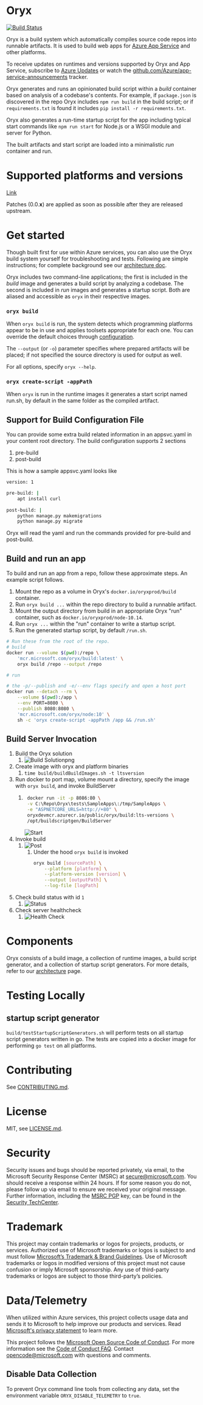 # Oryx

[![Build Status](https://devdiv.visualstudio.com/DevDiv/_apis/build/status/Oryx/Oryx-Nightly?branchName=master)](https://devdiv.visualstudio.com/DevDiv/_build/latest?definitionId=10393?branchName=master)

Oryx is a build system which automatically compiles source code repos into
runnable artifacts. It is used to build web apps for [Azure App Service][] and
other platforms.

To receive updates on runtimes and versions supported by Oryx and App Service,
subscribe to [Azure Updates][] or watch the
[github.com/Azure/app-service-announcements](https://github.com/Azure/app-service-announcements)
tracker.

[Azure App Service]: https://azure.microsoft.com/services/app-service/
[Azure Updates]: https://azure.microsoft.com/updates

Oryx generates and runs an opinionated build script within a *build* container
based on analysis of a codebase's contents. For example, if `package.json` is
discovered in the repo Oryx includes `npm run build` in the build script; or if
`requirements.txt` is found it includes `pip install -r requirements.txt`.

Oryx also generates a run-time startup script for the app including typical
start commands like  `npm run start` for Node.js or a WSGI module and server
for Python.

The built artifacts and start script are loaded into a minimalistic *run*
container and run.

# Supported platforms and versions

[Link](./doc/supportedPlatformVerions.md)

Patches (0.0.**x**) are applied as soon as possible after they are released upstream.

# Get started

Though built first for use within Azure services, you can also use the Oryx
build system yourself for troubleshooting and tests. Following are simple
instructions; for complete background see our [architecture
doc](./doc/architecture.md).

Oryx includes two command-line applications; the first is included in the
*build* image and generates a build script by analyzing a codebase. The second
is included in *run* images and generates a startup script. Both are aliased
and accessible as `oryx` in their respective images.

### `oryx build`

When `oryx build` is run, the system detects which programming platforms appear
to be in use and applies toolsets appropriate for each one. You can override
the default choices through [configuration](./doc/configuration.md#oryx-configuration).

The `--output` (or `-o`)  parameter specifies where prepared artifacts will be
placed; if not specified the source directory is used for output as well.

For all options, specify `oryx --help`.

### `oryx create-script -appPath`

When `oryx` is run in the runtime images it generates a start script named
run.sh, by default in the same folder as the compiled artifact.

## Support for Build Configuration File

You can provide some extra build related information in an appsvc.yaml in your content
root directory. The build configuration supports 2 sections
1. pre-build
2. post-build

This is how a sample appsvc.yaml looks like

```bash
version: 1

pre-build: | 
    apt install curl
  
post-build: | 
    python manage.py makemigrations 
    python manage.py migrate
```

Oryx will read the yaml and run the commands provided for pre-build and post-build.


## Build and run an app

To build and run an app from a repo, follow these approximate steps. An example
script follows.

1. Mount the repo as a volume in Oryx's `docker.io/oryxprod/build` container.
1. Run `oryx build ...` within the repo directory to build a runnable artifact.
1. Mount the output directory from build in an appropriate Oryx "run"
   container, such as `docker.io/oryxprod/node-10.14`.
1. Run `oryx ...` within the "run" container to write a startup script.
1. Run the generated startup script, by default `/run.sh`.

```bash
# Run these from the root of the repo.
# build
docker run --volume $(pwd):/repo \
    'mcr.microsoft.com/oryx/build:latest' \
    oryx build /repo --output /repo

# run

# the -p/--publish and -e/--env flags specify and open a host port
docker run --detach --rm \
    --volume $(pwd):/app \
    --env PORT=8080 \
    --publish 8080:8080 \
    'mcr.microsoft.com/oryx/node:10' \
    sh -c 'oryx create-script -appPath /app && /run.sh'
```

## Build Server Invocation
1. Build the Oryx solution
    1. ![Build Solutionpng](doc/buildServer/buildSolution.png)
1. Create image with oryx and platform binaries
    1. `time build/buildBuildImages.sh -t ltsversion`
1. Run docker to port map, volume mount a directory, specify the image with `oryx build`, and invoke BuildServer 
    1. ```bash
        docker run -it -p 8086:80 \
        -v C:\Repo\Oryx\tests\SampleApps\:/tmp/SampleApps \
        -e "ASPNETCORE_URLS=http://+80" \
        oryxdevmcr.azurecr.io/public/oryx/build:lts-versions \
        /opt/buildscriptgen/BuildServer
        ``` 
        ![Start](doc/buildServer/start.png)
1. Invoke build
    1.  ![Post](doc/buildServer/post.png)
        1. Under the hood `oryx build` is invoked
            ```bash
            oryx build [sourcePath] \
                --platform [platform] \
                --platform-version [version] \
                --output [outputPath] \
                --log-file [logPath]
            ```
1. Check build status with id `1`
    1. ![Status](doc/buildServer/status.png)
1. Check server healthcheck
    1. ![Health Check](doc/buildServer/healthCheck.png)

# Components

Oryx consists of a build image, a collection of runtime images, a build script generator, and a collection of
startup script generators. For more details, refer to our [architecture](./doc/architecture.md) page.

# Testing Locally
## startup script generator
`build/testStartupScriptGenerators.sh` will perform tests on all startup script generators written in go. 
The tests are copied into a docker image for performing `go test` on all platforms.

# Contributing

See [CONTRIBUTING.md](./CONTRIBUTING.md).

# License

MIT, see [LICENSE.md](./LICENSE.md).

# Security

Security issues and bugs should be reported privately, via email, to the
Microsoft Security Response Center (MSRC) at
[secure@microsoft.com](mailto:secure@microsoft.com). You should receive a
response within 24 hours. If for some reason you do not, please follow up via
email to ensure we received your original message. Further information,
including the [MSRC
PGP](https://technet.microsoft.com/en-us/security/dn606155) key, can be found
in the [Security
TechCenter](https://technet.microsoft.com/en-us/security/default).

# Trademark

This project may contain trademarks or logos for projects, products, or services.
Authorized use of Microsoft trademarks or logos is subject to and must follow
[Microsoft’s Trademark & Brand Guidelines](https://www.microsoft.com/en-us/legal/intellectualproperty/trademarks).
Use of Microsoft trademarks or logos in modified versions of this project must not
cause confusion or imply Microsoft sponsorship. Any use of third-party trademarks
or logos are subject to those third-party’s policies.

# Data/Telemetry

When utilized within Azure services, this project collects usage data and
sends it to Microsoft to help improve our products and services. Read
[Microsoft's privacy statement][] to learn more.

[Microsoft's privacy statement]: http://go.microsoft.com/fwlink/?LinkId=521839

This project follows the [Microsoft Open Source Code of Conduct][coc]. For
more information see the [Code of Conduct FAQ][cocfaq]. Contact
[opencode@microsoft.com][cocmail] with questions and comments.

[coc]: https://opensource.microsoft.com/codeofconduct/
[cocfaq]: https://opensource.microsoft.com/codeofconduct/faq/
[cocmail]: mailto:opencode@microsoft.com

## Disable Data Collection

To prevent Oryx command line tools from collecting any data, set the environment variable 
`ORYX_DISABLE_TELEMETRY` to `true`.
